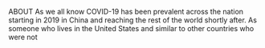 
ABOUT 
As we all know COVID-19 has been prevalent across the nation starting in 2019 in China 
and reaching the rest of the world shortly after. As someone who lives in the United States 
and similar to other countries who were not 
